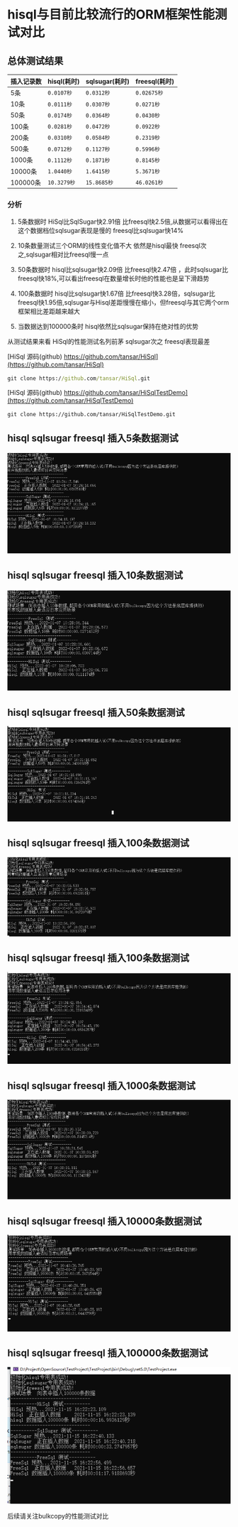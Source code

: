 # hisql与目前比较流行的ORM框架性能测试对比


## 总体测试结果

|   插入记录数    |      hisql(耗时)      |      sqlsugar(耗时)       |      freesql(耗时)       |
|--------------------|----------------------|----------------------|----------------------|
| 5条       | `0.0107秒`                  |`0.0312秒`                  |`0.02675秒`                  |
| 10条       | `0.0111秒`                  |`0.0307秒`                  |`0.0271秒`                  |
| 50条 | `0.0174秒`                  |`0.0364秒`                  |`0.0430秒`                  |
| 100条 | `0.0281秒`                  |`0.0472秒`                  |`0.0922秒`                  |
| 200条 | `0.0310秒`                  |`0.0584秒`                  |`0.2319秒`                  |
| 500条 | `0.0712秒`                  |`0.1127秒`                  |`0.5996秒`                  |
| 1000条 | `0.1112秒`                  |`0.1871秒`                  |`0.8145秒`                  |
| 10000条   | `1.0440秒`                  |`1.6415秒`                  |`5.3671秒`                  |
| 100000条   | `10.3279秒`                  |`15.8685秒`                  |`46.0261秒`                  |



### 分析
1. 5条数据时 HiSql比SqlSugar快2.91倍 比freesql快2.5倍,从数据可以看得出在这个数据档位sqlsugar表现是慢的 freesql比sqlsugar快14%

2. 10条数量测试三个ORM的线性变化值不大 依然是hisql最快 freesql次之,sqlsugar相对比freesql慢一点
   
3. 50条数据时 hisql比sqlsugar快2.09倍 比freesql快2.47倍 ，此时sqlsugar比freesql快18%,可以看出freesql在数量增长时他的性能也是呈下滑趋势
4. 100条数据时 hisql比sqlsugar快1.67倍 比freesql快3.28倍，sqlsugar比freesql快1.95倍,sqlsugar与Hisql差距慢慢在缩小，但freesql与其它两个orm框架相比差距越来越大
5. 当数据达到100000条时 hisql依然比sqlsugar保持在绝对性的优势


从测试结果来看 HiSql的性能测试名列前茅 sqlsugar次之 freesql表现最差

 [HiSql 源码(github) https://github.com/tansar/HiSql](https://github.com/tansar/HiSql)
```cmd
git clone https://github.com/tansar/HiSql.git
```

 [HiSql 源码(github) https://github.com/tansar/HiSqlTestDemo](https://github.com/tansar/HiSqlTestDemo)
```shell
git clone https://github.com/tansar/HiSqlTestDemo.git
```



## hisql sqlsugar freesql 插入5条数据测试
<img src="TestProject/image/5.png" alt="hisql sqlsugar freesql 插入10条数据测试结果"/>

## hisql sqlsugar freesql 插入10条数据测试
<img src="TestProject/image/10.png" alt="hisql sqlsugar freesql 插入10条数据测试结果"/>

## hisql sqlsugar freesql 插入50条数据测试
<img src="TestProject/image/50.png" alt="hisql sqlsugar freesql 插入10条数据测试结果"/>


## hisql sqlsugar freesql 插入100条数据测试
<img src="TestProject/image/100.png" alt="hisql sqlsugar freesql 插入100条数据测试结果"/>

## hisql sqlsugar freesql 插入100条数据测试
<img src="TestProject/image/200.png" alt="hisql sqlsugar freesql 插入100条数据测试结果"/>

## hisql sqlsugar freesql 插入1000条数据测试
<img src="TestProject/image/1000.png" alt="hisql sqlsugar freesql 插入1000条数据测试结果"/>

## hisql sqlsugar freesql 插入10000条数据测试
<img src="TestProject/image/10000.png" alt="hisql sqlsugar freesql 插入10000条数据测试结果"/>

## hisql sqlsugar freesql 插入100000条数据测试
<img src="TestProject/image/100000.png" alt="hisql sqlsugar freesql 插入100000条数据测试结果"/>




后续请关注bulkcopy的性能测试对比